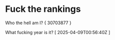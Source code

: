 # Fuck the rankings

Who the hell am I?
{ 30703877 }

What fucking year is it?
[ 2025-04-09T00:56:40Z ]
